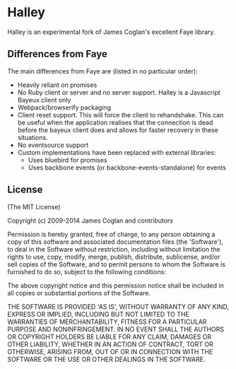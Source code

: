 # Halley

Halley is an experimental fork of James Coglan's excellent Faye library.

## Differences from Faye

The main differences from Faye are (listed in no particular order):
* Heavily reliant on promises
* No Ruby client or server and no server support. Halley is a Javascript Bayeux client only
* Webpack/browserify packaging
* Client reset support. This will force the client to rehandshake. This can be useful when the application realises that the connection is dead before the bayeux client does and allows for faster recovery in these situations.
* No eventsource support
* Custom implementations have been replaced with external libraries:
  * Uses bluebird for promises
  * Uses backbone events (or backbone-events-standalone) for events

## License

(The MIT License)

Copyright (c) 2009-2014 James Coglan and contributors

Permission is hereby granted, free of charge, to any person obtaining a copy of
this software and associated documentation files (the 'Software'), to deal in
the Software without restriction, including without limitation the rights to
use, copy, modify, merge, publish, distribute, sublicense, and/or sell copies
of the Software, and to permit persons to whom the Software is furnished to do
so, subject to the following conditions:

The above copyright notice and this permission notice shall be included in all
copies or substantial portions of the Software.

THE SOFTWARE IS PROVIDED 'AS IS', WITHOUT WARRANTY OF ANY KIND, EXPRESS OR
IMPLIED, INCLUDING BUT NOT LIMITED TO THE WARRANTIES OF MERCHANTABILITY,
FITNESS FOR A PARTICULAR PURPOSE AND NONINFRINGEMENT. IN NO EVENT SHALL THE
AUTHORS OR COPYRIGHT HOLDERS BE LIABLE FOR ANY CLAIM, DAMAGES OR OTHER
LIABILITY, WHETHER IN AN ACTION OF CONTRACT, TORT OR OTHERWISE, ARISING FROM,
OUT OF OR IN CONNECTION WITH THE SOFTWARE OR THE USE OR OTHER DEALINGS IN THE
SOFTWARE.
